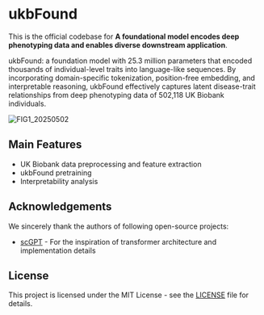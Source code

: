 # ukbFound

This is the official codebase for **A foundational model encodes deep phenotyping data and enables diverse downstream application**. 

ukbFound: a foundation model with 25.3 million parameters that encoded thousands of individual-level traits into language-like sequences. By incorporating domain-specific tokenization, position-free embedding, and interpretable reasoning, ukbFound effectively captures latent disease-trait relationships from deep phenotyping data of 502,118 UK Biobank individuals.


![FIG1_20250502](https://github.com/user-attachments/assets/5194c3c2-dda1-488e-a002-3154e34e4424)



## Main Features

- UK Biobank data preprocessing and feature extraction
- ukbFound pretraining
- Interpretability analysis



## Acknowledgements

We sincerely thank the authors of following open-source projects:

- [scGPT](https://github.com/bowang-lab/scGPT) - For the inspiration of transformer architecture and implementation details



## License

This project is licensed under the MIT License - see the [LICENSE](LICENSE) file for details. 


